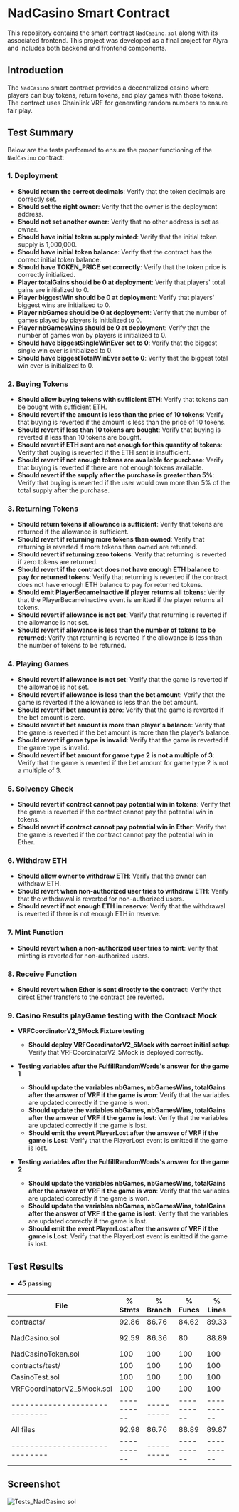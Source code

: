 # NadCasino Smart Contract

This repository contains the smart contract `NadCasino.sol` along with its associated frontend. This project was developed as a final project for Alyra and includes both backend and frontend components.

## Introduction

The `NadCasino` smart contract provides a decentralized casino where players can buy tokens, return tokens, and play games with those tokens.  
The contract uses Chainlink VRF for generating random numbers to ensure fair play.

## Test Summary

Below are the tests performed to ensure the proper functioning of the `NadCasino` contract:

### 1. Deployment

- **Should return the correct decimals**: Verify that the token decimals are correctly set.
- **Should set the right owner**: Verify that the owner is the deployment address.
- **Should not set another owner**: Verify that no other address is set as owner.
- **Should have initial token supply minted**: Verify that the initial token supply is 1,000,000.
- **Should have initial token balance**: Verify that the contract has the correct initial token balance.
- **Should have TOKEN_PRICE set correctly**: Verify that the token price is correctly initialized.
- **Player totalGains should be 0 at deployment**: Verify that players' total gains are initialized to 0.
- **Player biggestWin should be 0 at deployment**: Verify that players' biggest wins are initialized to 0.
- **Player nbGames should be 0 at deployment**: Verify that the number of games played by players is initialized to 0.
- **Player nbGamesWins should be 0 at deployment**: Verify that the number of games won by players is initialized to 0.
- **Should have biggestSingleWinEver set to 0**: Verify that the biggest single win ever is initialized to 0.
- **Should have biggestTotalWinEver set to 0**: Verify that the biggest total win ever is initialized to 0.

### 2. Buying Tokens

- **Should allow buying tokens with sufficient ETH**: Verify that tokens can be bought with sufficient ETH.
- **Should revert if the amount is less than the price of 10 tokens**: Verify that buying is reverted if the amount is less than the price of 10 tokens.
- **Should revert if less than 10 tokens are bought**: Verify that buying is reverted if less than 10 tokens are bought.
- **Should revert if ETH sent are not enough for this quantity of tokens**: Verify that buying is reverted if the ETH sent is insufficient.
- **Should revert if not enough tokens are available for purchase**: Verify that buying is reverted if there are not enough tokens available.
- **Should revert if the supply after the purchase is greater than 5%**: Verify that buying is reverted if the user would own more than 5% of the total supply after the purchase.

### 3. Returning Tokens

- **Should return tokens if allowance is sufficient**: Verify that tokens are returned if the allowance is sufficient.
- **Should revert if returning more tokens than owned**: Verify that returning is reverted if more tokens than owned are returned.
- **Should revert if returning zero tokens**: Verify that returning is reverted if zero tokens are returned.
- **Should revert if the contract does not have enough ETH balance to pay for returned tokens**: Verify that returning is reverted if the contract does not have enough ETH balance to pay for returned tokens.
- **Should emit PlayerBecameInactive if player returns all tokens**: Verify that the PlayerBecameInactive event is emitted if the player returns all tokens.
- **Should revert if allowance is not set**: Verify that returning is reverted if the allowance is not set.
- **Should revert if allowance is less than the number of tokens to be returned**: Verify that returning is reverted if the allowance is less than the number of tokens to be returned.

### 4. Playing Games

- **Should revert if allowance is not set**: Verify that the game is reverted if the allowance is not set.
- **Should revert if allowance is less than the bet amount**: Verify that the game is reverted if the allowance is less than the bet amount.
- **Should revert if bet amount is zero**: Verify that the game is reverted if the bet amount is zero.
- **Should revert if bet amount is more than player's balance**: Verify that the game is reverted if the bet amount is more than the player's balance.
- **Should revert if game type is invalid**: Verify that the game is reverted if the game type is invalid.
- **Should revert if bet amount for game type 2 is not a multiple of 3**: Verify that the game is reverted if the bet amount for game type 2 is not a multiple of 3.

### 5. Solvency Check

- **Should revert if contract cannot pay potential win in tokens**: Verify that the game is reverted if the contract cannot pay the potential win in tokens.
- **Should revert if contract cannot pay potential win in Ether**: Verify that the game is reverted if the contract cannot pay the potential win in Ether.

### 6. Withdraw ETH

- **Should allow owner to withdraw ETH**: Verify that the owner can withdraw ETH.
- **Should revert when non-authorized user tries to withdraw ETH**: Verify that the withdrawal is reverted for non-authorized users.
- **Should revert if not enough ETH in reserve**: Verify that the withdrawal is reverted if there is not enough ETH in reserve.

### 7. Mint Function

- **Should revert when a non-authorized user tries to mint**: Verify that minting is reverted for non-authorized users.

### 8. Receive Function

- **Should revert when Ether is sent directly to the contract**: Verify that direct Ether transfers to the contract are reverted.

### 9. Casino Results playGame testing with the Contract Mock

- **VRFCoordinatorV2_5Mock Fixture testing**

  - **Should deploy VRFCoordinatorV2_5Mock with correct initial setup**: Verify that VRFCoordinatorV2_5Mock is deployed correctly.

- **Testing variables after the FulfillRandomWords's answer for the game 1**

  - **Should update the variables nbGames, nbGamesWins, totalGains after the answer of VRF if the game is won**: Verify that the variables are updated correctly if the game is won.
  - **Should update the variables nbGames, nbGamesWins, totalGains after the answer of VRF if the game is lost**: Verify that the variables are updated correctly if the game is lost.
  - **Should emit the event PlayerLost after the answer of VRF if the game is Lost**: Verify that the PlayerLost event is emitted if the game is lost.

- **Testing variables after the FulfillRandomWords's answer for the game 2**
  - **Should update the variables nbGames, nbGamesWins, totalGains after the answer of VRF if the game is won**: Verify that the variables are updated correctly if the game is won.
  - **Should update the variables nbGames, nbGamesWins, totalGains after the answer of VRF if the game is lost**: Verify that the variables are updated correctly if the game is lost.
  - **Should emit the event PlayerLost after the answer of VRF if the game is Lost**: Verify that the PlayerLost event is emitted if the game is lost.

## Test Results

- **45 passing**

| File                          | % Stmts    | % Branch   | % Funcs    | % Lines    | Uncovered Lines  |
| ----------------------------- | ---------- | ---------- | ---------- | ---------- | ---------------- |
| contracts/                    | 92.86      | 86.76      | 84.62      | 89.33      |                  |
| NadCasino.sol                 | 92.59      | 86.36      | 80         | 88.89      | ... 296,298,342  |
| NadCasinoToken.sol            | 100        | 100        | 100        | 100        |                  |
| contracts/test/               | 100        | 100        | 100        | 100        |                  |
| CasinoTest.sol                | 100        | 100        | 100        | 100        |                  |
| VRFCoordinatorV2_5Mock.sol    | 100        | 100        | 100        | 100        |                  |
| ----------------------------- | ---------- | ---------- | ---------- | ---------- | ---------------- |
| All files                     | 92.98      | 86.76      | 88.89      | 89.87      |                  |
| ----------------------------- | ---------- | ---------- | ---------- | ---------- | ---------------- |

## Screenshot  
  
![Tests_NadCasino sol](https://github.com/user-attachments/assets/648f955e-8923-4dc1-85e8-0b9c408bd35e)


  
